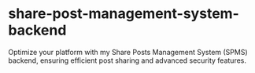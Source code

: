 # share-post-management-system-backend
Optimize your platform with my Share Posts Management System (SPMS) backend, ensuring efficient post sharing and advanced security features.
